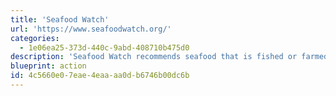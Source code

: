 ```yaml
---
title: 'Seafood Watch'
url: 'https://www.seafoodwatch.org/'
categories:
  - 1e06ea25-373d-440c-9abd-408710b475d0
description: 'Seafood Watch recommends seafood that is fished or farmed in ways that promote healthy oceans. They recommend best options, good alternatives, and things to avoid.'
blueprint: action
id: 4c5660e0-7eae-4eaa-aa0d-b6746b00dc6b
---
```

